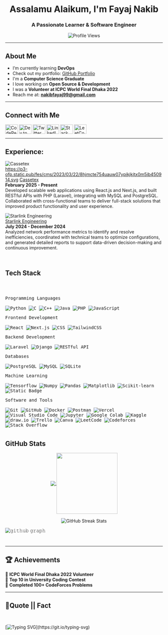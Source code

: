 <h1 align="center">Assalamu Alaikum, I'm Fayaj Nakib</h1>
<h3 align="center">A Passionate Learner & Software Engineer</h3>

<p align="center">
  <img src="https://komarev.com/ghpvc/?username=fayaj-nakib&label=Profile%20views&color=0e75b6&style=flat" alt="Profile Views" />
</p>

---

##  About Me  
-  I’m currently learning **DevOps**  
-  Check out my portfolio: [GitHub Portfolio](https://fayaj-nakib.github.io/)  
-  I'm a **Computer Science Graduate**  
-  I love working on **Open Source &  Development**  
-  I was a **Volunteer at ICPC World Final Dhaka 2022**  
-  Reach me at: **nakibfayaj99@gmail.com**   
---

##  Connect with Me  
<p align="left">
  <a href="https://codepen.io/fayaj-nakib" target="blank"><img align="center" src="https://raw.githubusercontent.com/Fayaj-Nakib/github-profile-readme-generator/master/src/images/icons/Social/codepen.svg" alt="CodePen" height="30" width="40" /></a>
  <a href="https://dev.to/fayaj-nakib" target="blank"><img align="center" src="https://raw.githubusercontent.com/Fayaj-Nakib/github-profile-readme-generator/master/src/images/icons/Social/devto.svg" alt="Dev.to" height="30" width="40" /></a>
  <a href="https://twitter.com/fayajnakib" target="blank"><img align="center" src="https://raw.githubusercontent.com/Fayaj-Nakib/github-profile-readme-generator/master/src/images/icons/Social/twitter.svg" alt="Twitter" height="30" width="40" /></a>
  <a href="https://linkedin.com/in/fayaj-nakib" target="blank"><img align="center" src="https://raw.githubusercontent.com/Fayaj-Nakib/github-profile-readme-generator/master/src/images/icons/Social/linked-in-alt.svg" alt="LinkedIn" height="30" width="40" /></a>
  <a href="https://stackoverflow.com/users/fayaj-nakib" target="blank"><img align="center" src="https://raw.githubusercontent.com/Fayaj-Nakib/github-profile-readme-generator/master/src/images/icons/Social/stack-overflow.svg" alt="Stack Overflow" height="30" width="40" /></a>
  <a href="https://www.leetcode.com/nakibfayaj99" target="blank"><img align="center" src="https://raw.githubusercontent.com/Fayaj-Nakib/github-profile-readme-generator/master/src/images/icons/Social/leet-code.svg" alt="LeetCode" height="30" width="40" /></a>
</p>

---



## Experience:

![Cassetex](https://www.cassetex.com/wp-content/uploads/2024/10/Cassetex-new-logo-white-2048x640.png)
<br/>https://p3-ofp.static.pub/fes/cms/2023/03/22/8hjmcte754uauw07ypikjkjtx0m5ib450914.svg
[Cassetex](https://www.cassetex.com/) 
<br/>
**February 2025 - Present** 
<br/>
Developed scalable web applications using React.js and Next.js, and built RESTful APIs with PHP (Laravel), integrating with MySQL and PostgreSQL. Collaborated with cross-functional teams to deliver full-stack solutions that improved product functionality and user experience.

![Starlink Engineering](https://web.starlinkbd.com/images/logo2.jpg)
<br/>
[Starlink Engineering](https://web.starlinkbd.com/) 
<br/>
**July 2024 - December 2024** 
<br/>
Analyzed network performance metrics to identify and resolve inefficiencies, coordinated with technical teams to optimize configurations, and generated detailed reports to support data-driven decision-making and continuous improvement.

<!-- Tech Stack -->
</br>
<h2>Tech Stack</h2>

<div>
	<p style="display: inline-block;">
	<p>
		<kbd>
			<kbd>Programming Languages</kbd>
			<br>
			<br>
			<img alt="Python" src="https://img.shields.io/badge/Python-05122A?style=flat&logo=python">
			<img alt="C" src="https://img.shields.io/badge/C-05122A?logo=c&style=flat">
			<img alt="C++" src="https://img.shields.io/badge/C%2B%2B-05122A?logo=cplusplus&style=flat">
			<img alt="Java" src="https://img.shields.io/badge/Java-05122A?logo=openjdk&style=flat">
			<img alt="PHP" src="https://img.shields.io/badge/PHP-05122A?style=flat&logo=php">
			<img alt="JavaScript" src="https://img.shields.io/badge/JavaScript-05122A?style=flat&logo=javascript">
		</kbd>
	</p>
	<p>
		<kbd>
			<kbd>Frontend Development</kbd>
			<br>
			<br>
			<img alt="React" src="https://img.shields.io/badge/React-05122A?style=flat&logo=react">
			<img alt="Next.js" src="https://img.shields.io/badge/Next.js-05122A?style=flat&logo=next.js">
			<img alt="CSS" src="https://img.shields.io/badge/CSS-05122A?style=flat&logo=css">
			<img alt="TailwindCSS" src="https://img.shields.io/badge/TailwindCSS-05122A?style=flat&logo=tailwindcss">
		</kbd>
	</p>
	<p>
		<kbd>
			<kbd>Backend Development</kbd>
			<br>
			<br>
			<img alt="Laravel" src="https://img.shields.io/badge/Laravel-05122A?style=flat&logo=laravel">
			<img alt="Django" src="https://img.shields.io/badge/Django-05122A?style=flat&logo=django">
			<img alt="RESTful API" src="https://img.shields.io/badge/RESTful_API-05122A?style=flat&logo=api">
		</kbd>
	</p>
	<p>
		<kbd>
			<kbd>Databases</kbd>
			<br>
			<br>
			<img alt="PostgreSQL" src="https://img.shields.io/badge/PostgreSQL-05122A?style=flat&logo=postgresql">
			<img alt="MySQL" src="https://img.shields.io/badge/MySQL-05122A?style=flat&logo=mysql">
			<img alt="SQLite" src="https://img.shields.io/badge/SQLite-05122A?style=flat&logo=sqlite">
		</kbd>
	</p>
	<p>
		<kbd>
			<kbd>Machine Learning</kbd>
			<br>
			<br>
			<img alt="Tensorflow" src="https://img.shields.io/badge/Tensorflow-05122A?style=flat&logo=tensorflow">
			<img alt="Numpy" src="https://img.shields.io/badge/Numpy-05122A?style=flat&logo=numpy">
			<img alt="Pandas" src="https://img.shields.io/badge/Pandas-05122A?style=flat&logo=Pandas">
			<img alt="Matplotlib" src="https://img.shields.io/badge/Matplotlib-05122A?style=flat">
			<img alt="Scikit-learn" src="https://img.shields.io/badge/Scikit--learn-05122A?style=flat&logo=Scikit-learn">
			<img alt="Static Badge" src="https://img.shields.io/badge/OpenCV-05122A?style=flat&logo=OpenCV">
		</kbd>
	</p>
	<p>
		<kbd>
			<kbd>Software and Tools</kbd>
			<br>
			<br>
			<img alt="Git" src="https://img.shields.io/badge/Git-05122A?style=flat&logo=Git">
			<img alt="GitHub" src="https://img.shields.io/badge/GitHub-05122A?style=flat&logo=github">
			<img alt="Docker" src="https://img.shields.io/badge/Docker-05122A?style=flat&logo=docker">
			<img alt="Postman" src="https://img.shields.io/badge/Postman-05122A?style=flat&logo=postman">
			<img alt="Vercel" src="https://img.shields.io/badge/Vercel-05122A?style=flat&logo=vercel">
			<img alt="Visual Studio Code" src="https://img.shields.io/badge/Visual%20Studio%20Code-05122A?style=flat&logo=Visual%20Studio%20Code">
			<img alt="Jupyter" src="https://img.shields.io/badge/Jupyter-05122A?style=flat&logo=Jupyter">
			<img alt="Google Colab" src="https://img.shields.io/badge/Google%20Colab-05122A?style=flat&logo=googlecolab">
			<img alt="Kaggle" src="https://img.shields.io/badge/Kaggle-05122A?style=flat&logo=kaggle">
			<img alt="draw.io" src="https://img.shields.io/badge/draw.io-05122A?style=flat&logo=diagramsdotnet">
			<img alt="Trello" src="https://img.shields.io/badge/Trello-05122A?style=flat&logo=trello">
			<img alt="Canva" src="https://img.shields.io/badge/Canva-05122A?style=flat&logo=Canva">
			<img alt="LeetCode" src="https://img.shields.io/badge/LeetCode-05122A?style=flat&logo=leetcode">
			<img alt="Codeforces" src="https://img.shields.io/badge/Codeforces-05122A?style=flat&logo=codeforces">
			<img alt="Stack Overflow" src="https://img.shields.io/badge/Stack%20Overflow-05122A?style=flat&logo=stackoverflow">
		</kbd>
	</p>
    </p>
</div>


<!-- Licenses & certifications -->
<!--
</br>
<h2>Licenses & certifications</h2>
 -->




#






##  GitHub Stats  
<p align="center">
  <a href="https://github.com/Fayaj-Nakib">
    <img align="center" src="https://github-readme-stats.vercel.app/api?username=Fayaj-Nakib&show_icons=true&hide_border=true&title_color=94b4a4&amp&icon_color=FFFFFF&amp&text_color=FFFFFF&amp&bg_color=000000&count_private=true&include_all_commits=true"/>
  </a>
  <a href="https://github.com/Fayaj-Nakib">
    <img align="center" height="195px" src="https://github-readme-stats.vercel.app/api/top-langs/?username=Fayaj-Nakib&text_color=FFFFFF&bg_color=000000&title_color=94b4a4&langs_count=15&layout=compact&hide_border=true" />
  </a>
</p>
<p align="center">
  <img src="https://github-readme-streak-stats.herokuapp.com/?user=fayaj-nakib" alt="GitHub Streak Stats" />
</p>


![𝚐𝚒𝚝𝚑𝚞𝚋 𝚐𝚛𝚊𝚙𝚑](https://github-readme-activity-graph.vercel.app/graph?username=Fayaj-Nakib&theme=react-dark&hide_border=true&area=true)


<h4 align="center">
  





#

---
<!--
## 🎯 Featured Projects  
🔹 [**Project 1: Machine Learning Model for Prediction**](https://github.com/Fayaj-Nakib/ML-Project)  
🔹 [**Project 2: Web-Based Task Manager**](https://github.com/Fayaj-Nakib/Task-Manager)  
🔹 [**Project 3: Portfolio Website**](https://fayaj-nakib.github.io/)  

---
-->
## 🏆 Achievements  
🏅 **ICPC World Final Dhaka 2022 Volunteer**  
🏅 **Top 10 in University Coding Contest**  
🏅 **Completed 100+ CodeForces Problems**  

---




## <b>💪Quote || Fact</b>
<br>

[![Typing SVG](https://readme-typing-svg.herokuapp.com?font=Roboto+Mono&size=25&color=90EE90&center=true&vCenter=true&width=1000&height=120&lines=Programming+isn't+about+what+you+know%2C;It's+about+what+you+can+figure+out+.;while(!+(succeed%3Dtry()));Testing+leads+to+failure+and+failure+leads+to+understanding)](https://git.io/typing-svg)


